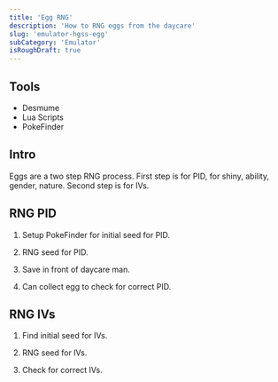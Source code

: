 ```yaml
---
title: 'Egg RNG'
description: 'How to RNG eggs from the daycare'
slug: 'emulator-hgss-egg'
subCategory: 'Emulator'
isRoughDraft: true
---
```


## Tools

- Desmume
- Lua Scripts
- PokeFinder

## Intro

Eggs are a two step RNG process. First step is for PID, for shiny, ability, gender, nature. Second step is for IVs.

## RNG PID

1. Setup PokeFinder for initial seed for PID.

2. RNG seed for PID.

3. Save in front of daycare man.

4. Can collect egg to check for correct PID.

## RNG IVs

1. Find initial seed for IVs.

2. RNG seed for IVs.

3. Check for correct IVs.
